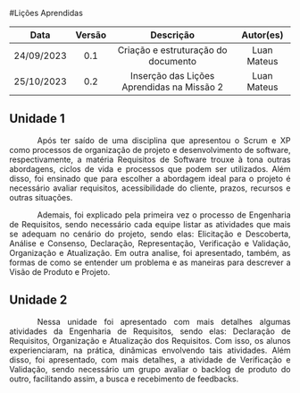 #Lições Aprendidas

|    Data    | Versão |              Descrição              |                                Autor(es)                                 |
| :--------: | :----: | :---------------------------------: | :----------------------------------------------------------------------: |
| 24/09/2023 |  0.1   | Criação e estruturação do documento |Luan Mateus|
| 25/10/2023 |  0.2   | Inserção das Lições Aprendidas na Missão 2 |Luan Mateus|

## Unidade 1

<p style="text-indent: 50px;text-align: justify;">Após ter saído de uma disciplina que apresentou o Scrum e XP como processos de organização de projeto e desenvolvimento de software, respectivamente, a matéria Requisitos de Software trouxe à tona outras abordagens, ciclos de vida e processos que podem ser utilizados. Além disso, foi ensinado que para escolher a abordagem ideal para o projeto é necessário avaliar requisitos, acessibilidade do cliente, prazos, recursos e outras situações.</p>

<p style="text-indent: 50px;text-align: justify;">Ademais, foi explicado pela primeira vez o processo de Engenharia de Requisitos, sendo necessário cada equipe listar as atividades que mais se adequam no cenário do projeto, sendo elas: Elicitação e Descoberta, Análise e Consenso, Declaração, Representação, Verificação e Validação, Organização e Atualização. Em outra analise, foi apresentado, também, as formas de como se entender um problema e as maneiras para descrever a Visão de Produto e Projeto.
</p>

## Unidade 2

<p style="text-indent: 50px;text-align: justify;">Nessa unidade foi apresentado com mais detalhes algumas atividades da Engenharia de Requisitos, sendo elas: Declaração de Requisitos, Organização e Atualização dos Requisitos. Com isso, os alunos experienciaram, na prática, dinâmicas envolvendo tais atividades. Além disso, foi apresentado, com mais detalhes, a atividade de Verificação e Validação, sendo necessário um grupo avaliar o backlog de produto do outro, facilitando assim, a busca e recebimento de feedbacks.</p>